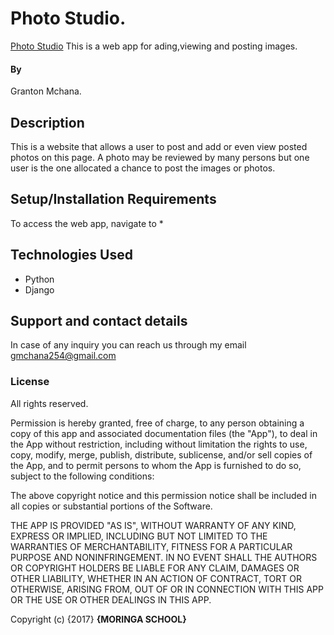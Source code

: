 # Photo Studio.
[Photo Studio](https://github.com/Grantone/Photo-Studio)
This is a web app for ading,viewing and posting images.
#### By

Granton Mchana.

## Description
This is a website that allows a user to post and add or even view posted photos on this page. A photo may be reviewed by many persons but one user is the one allocated a chance to post the images or photos.

## Setup/Installation Requirements
To access the web app, navigate to
*

## Technologies Used

* Python
* Django

## Support and contact details
In case of any inquiry you can reach us through my email gmchana254@gmail.com

### License

All rights reserved.

Permission is hereby granted, free of charge, to any person obtaining a copy
of this app and associated documentation files (the "App"), to deal
in the App without restriction, including without limitation the rights
to use, copy, modify, merge, publish, distribute, sublicense, and/or sell
copies of the App, and to permit persons to whom the App is
furnished to do so, subject to the following conditions:

The above copyright notice and this permission notice shall be included in
all copies or substantial portions of the Software.

THE APP IS PROVIDED "AS IS", WITHOUT WARRANTY OF ANY KIND, EXPRESS OR
IMPLIED, INCLUDING BUT NOT LIMITED TO THE WARRANTIES OF MERCHANTABILITY,
FITNESS FOR A PARTICULAR PURPOSE AND NONINFRINGEMENT. IN NO EVENT SHALL THE
AUTHORS OR COPYRIGHT HOLDERS BE LIABLE FOR ANY CLAIM, DAMAGES OR OTHER
LIABILITY, WHETHER IN AN ACTION OF CONTRACT, TORT OR OTHERWISE, ARISING FROM,
OUT OF OR IN CONNECTION WITH THIS APP OR THE USE OR OTHER DEALINGS IN
THIS APP.

Copyright (c) {2017} **{MORINGA SCHOOL}**
